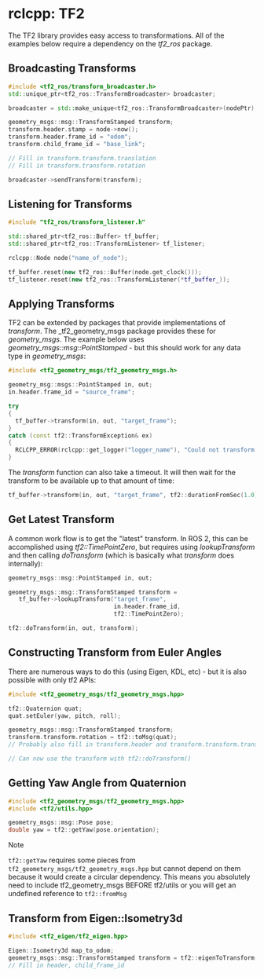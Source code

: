 # rclcpp: TF2

The TF2 library provides easy access to transformations. All of the examples below
require a dependency on the _tf2_ros_ package.

## Broadcasting Transforms

```cpp
#include <tf2_ros/transform_broadcaster.h>
std::unique_ptr<tf2_ros::TransformBroadcaster> broadcaster;

broadcaster = std::make_unique<tf2_ros::TransformBroadcaster>(nodePtr);

geometry_msgs::msg::TransformStamped transform;
transform.header.stamp = node->now();
transform.header.frame_id = "odom";
transform.child_frame_id = "base_link";

// Fill in transform.transform.translation
// Fill in transform.transform.rotation

broadcaster->sendTransform(transform);
```

## Listening for Transforms

```cpp
#include "tf2_ros/transform_listener.h"

std::shared_ptr<tf2_ros::Buffer> tf_buffer;
std::shared_ptr<tf2_ros::TransformListener> tf_listener;

rclcpp::Node node("name_of_node");

tf_buffer.reset(new tf2_ros::Buffer(node.get_clock()));
tf_listener.reset(new tf2_ros::TransformListener(*tf_buffer_));
```

## Applying Transforms

TF2 can be extended by packages that provide implementations of _transform_.
The _tf2_geometry_msgs package provides these for _geometry_msgs_. The example
below uses _geometry_msgs::msg::PointStamped_ - but this should work for any
data type in _geometry_msgs_:

```cpp
#include <tf2_geometry_msgs/tf2_geometry_msgs.h>

geometry_msg::msgs::PointStamped in, out;
in.header.frame_id = "source_frame";

try
{
  tf_buffer->transform(in, out, "target_frame");
}
catch (const tf2::TransformException& ex)
{
  RCLCPP_ERROR(rclcpp::get_logger("logger_name"), "Could not transform point.");
}
```

The _transform_ function can also take a timeout. It will then wait for the
transform to be available up to that amount of time:

```cpp
tf_buffer->transform(in, out, "target_frame", tf2::durationFromSec(1.0));
```

## Get Latest Transform

A common work flow is to get the "latest" transform. In ROS 2, this can be
accomplished using _tf2::TimePointZero_, but requires using _lookupTransform_
and then calling _doTransform_ (which is basically what _transform_ does
internally):

```cpp
geometry_msgs::msg::PointStamped in, out;

geometry_msgs::msg::TransformStamped transform =
   tf_buffer->lookupTransform("target_frame",
                              in.header.frame_id,
                              tf2::TimePointZero);

tf2::doTransform(in, out, transform);
```

## Constructing Transform from Euler Angles
There are numerous ways to do this (using Eigen, KDL, etc) - but it is also possible with only tf2 APIs:

```cpp
#include <tf2_geometry_msgs/tf2_geometry_msgs.hpp>

tf2::Quaternion quat;
quat.setEuler(yaw, pitch, roll);

geometry_msgs::msg::TransformStamped transform;
transform.transform.rotation = tf2::toMsg(quat);
// Probably also fill in transform.header and transform.transform.translation

// Can now use the transform with tf2::doTransform()
```

## Getting Yaw Angle from Quaternion

```cpp
#include <tf2_geometry_msgs/tf2_geometry_msgs.hpp>
#include <tf2/utils.hpp>

geometry_msgs::msg::Pose pose;
double yaw = tf2::getYaw(pose.orientation);
```

> [!NOTE]
> ```tf2::getYaw``` requires some pieces from ```tf2_geometery_msgs/tf2_geometry_msgs.hpp```
> but cannot depend on them because it would create a circular dependency. This means you
> absolutely need to include tf2_geometry_msgs BEFORE tf2/utils or you will get an
> undefined reference to ```tf2::fromMsg```

## Transform from Eigen::Isometry3d

```cpp
#include <tf2_eigen/tf2_eigen.hpp>

Eigen::Isometry3d map_to_odom;
geometry_msgs::msg::TransformStamped transform = tf2::eigenToTransform(map_to_odom);
// Fill in header, child_frame_id
```
